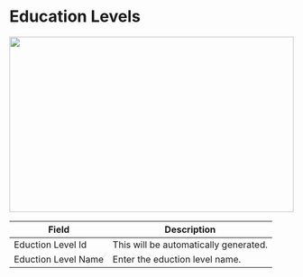 # Education Levels

<img src="" height="312px" width="100%">

| Field               | Description                           |
| ------------------- | ------------------------------------- |
| Eduction Level Id   | This will be automatically generated. |
| Eduction Level Name | Enter the eduction level name.        |
